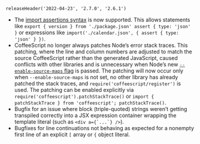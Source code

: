 ```
releaseHeader('2022-04-23', '2.7.0', '2.6.1')
```

*   The [import assertions syntax](https://github.com/tc39/proposal-import-assertions) is now supported. This allows statements like `export { version } from './package.json' assert { type: 'json' }` or expressions like `import('./calendar.json', { assert { type: 'json' } })`.
*   CoffeeScript no longer always patches Node’s error stack traces. This patching, where the line and column numbers are adjusted to match the source CoffeeScript rather than the generated JavaScript, caused conflicts with other libraries and is unnecessary when Node’s new [`--enable-source-maps` flag](https://nodejs.org/docs/latest/api/cli.html#--enable-source-maps) is passed. The patching will now occur only when `--enable-source-maps` is not set, no other library has already patched the stack traces, and `require('coffeescript/register')` is used. The patching can be enabled explicitly via `require('coffeescript').patchStackTrace()` or `import { patchStackTrace } from 'coffeescript'; patchStackTrace()`.
*   Bugfix for an issue where block (triple-quoted) strings weren’t getting transpiled correctly into a JSX expression container wrapping the template literal (such as ``<div a={`...`} />``).
*   Bugfixes for line continuations not behaving as expected for a nonempty first line of an explicit `[` array or `{` object literal.
